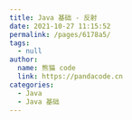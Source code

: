 ```yaml
---
title: Java 基础 - 反射
date: 2021-10-27 11:15:52
permalink: /pages/6178a5/
tags: 
  - null
author: 
  name: 熊猫 code
  link: https://pandacode.cn
categories: 
  - Java
  - Java 基础
---
```

